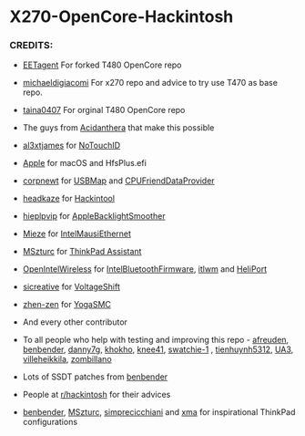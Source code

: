 # X270-OpenCore-Hackintosh

### CREDITS:

- [EETagent](https://github.com/EETagent/T480-OpenCore-Hackintosh) For forked T480 OpenCore repo

- [michaeldigiacomi](https://github.com/michaeldigiacomi/Lenovo-X270-Hackintosh-OpenCore) For x270 repo and advice to try use T470 as base repo.

- [taina0407](https://github.com/taina0407) For orginal T480 OpenCore repo

- The guys from [Acidanthera](https://github.com/acidanthera) that make this possible

- [al3xtjames](https://github.com/al3xtjames) for [NoTouchID](https://github.com/al3xtjames/NoTouchID)

- [Apple](http://apple.com) for macOS and HfsPlus.efi

- [corpnewt](https://github.com/corpnewt) for [USBMap](https://github.com/corpnewt/USBMap) and [CPUFriendDataProvider](https://github.com/corpnewt/CPUFriendFriend)

- [headkaze](https://github.com/headkaze) for [Hackintool](https://github.com/headkaze/Hackintool)

- [hieplpvip](https://github.com/hieplpvip) for [AppleBacklightSmoother](https://github.com/hieplpvip/AppleBacklightSmoother)

- [Mieze](https://github.com/Mieze) for [IntelMausiEthernet](https://github.com/Mieze/IntelMausiEthernet)

- [MSzturc](https://github.com/MSzturc) for [ThinkPad Assistant](https://github.com/MSzturc/ThinkpadAssistant)

- [OpenIntelWireless](https://github.com/OpenIntelWireless/IntelBluetoothFirmware/releases) for [IntelBluetoothFirmware](https://github.com/OpenIntelWireless/IntelBluetoothFirmware), [itlwm](https://github.com/OpenIntelWireless/itlwm) and [HeliPort](hhttps://github.com/OpenIntelWireless/HeliPort)

- [sicreative](https://github.com/sicreative) for [VoltageShift](https://github.com/sicreative/VoltageShift)

- [zhen-zen](https://github.com/zhen-zen) for [YogaSMC](https://github.com/zhen-zen/YogaSMC)

- And every other contributor

- To all people who help with testing and improving this repo - [afreuden](https://github.com/afreuden), [benbender](https://github.com/benbender), [danny7g](https://github.com/danny7g), [khokho](https://github.com/khokho), [knee41](https://github.com/knee41), [swatchie-1](https://github.com/swatchie-1) , [tienhuynh5312](https://github.com/tienhuynh5312), [UA3](https://github.com/UA3), [villeheikkila](https://github.com/villeheikkila), [zombillano](https://github.com/zombillano)

- Lots of SSDT patches from [benbender](https://github.com/benbender)

- People at [r/hackintosh](https://www.reddit.com/r/hackintosh/) for their advices

- [benbender](https://github.com/benbender), [MSzturc](https://github.com/MSzturc), [simprecicchiani](https://github.com/simprecicchiani) and [xma](https://github.com/xma) for inspirational ThinkPad configurations
